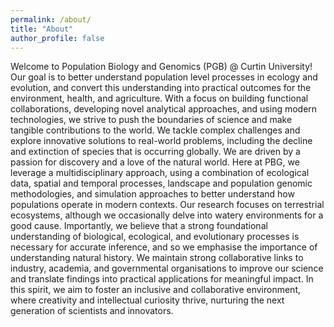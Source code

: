 ```yaml
---
permalink: /about/
title: "About"
author_profile: false
---
```


Welcome to Population Biology and Genomics (PGB) @ Curtin University! Our goal is to better understand population level processes in ecology and evolution, and convert this understanding into practical outcomes for the environment, health, and agriculture. With a focus on building functional collaborations, developing novel analytical approaches, and using modern technologies, we strive to push the boundaries of science and make tangible contributions to the world. We tackle complex challenges and explore innovative solutions to real-world problems, including the decline and extinction of species that is occurring globally. We are driven by a passion for discovery and a love of the natural world.
Here at PBG, we leverage a multidisciplinary approach, using a combination of ecological data, spatial and temporal processes, landscape and population genomic methodologies, and simulation approaches to better understand how populations operate in modern contexts. Our research focuses on terrestrial ecosystems, although we occasionally delve into watery environments for a good cause. Importantly, we believe that a strong foundational understanding of biological, ecological, and evolutionary processes is necessary for accurate inference, and so we emphasise the importance of understanding natural history.
We maintain strong collaborative links to industry, academia, and governmental organisations to improve our science and translate findings into practical applications for meaningful impact. In this spirit, we aim to foster an inclusive and collaborative environment, where creativity and intellectual curiosity thrive, nurturing the next generation of scientists and innovators.
